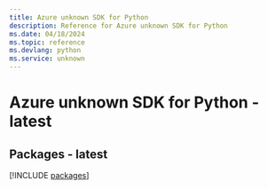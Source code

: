 ```yaml
---
title: Azure unknown SDK for Python
description: Reference for Azure unknown SDK for Python
ms.date: 04/18/2024
ms.topic: reference
ms.devlang: python
ms.service: unknown
---
```

# Azure unknown SDK for Python - latest
## Packages - latest
[!INCLUDE [packages](unknown-index.md)]